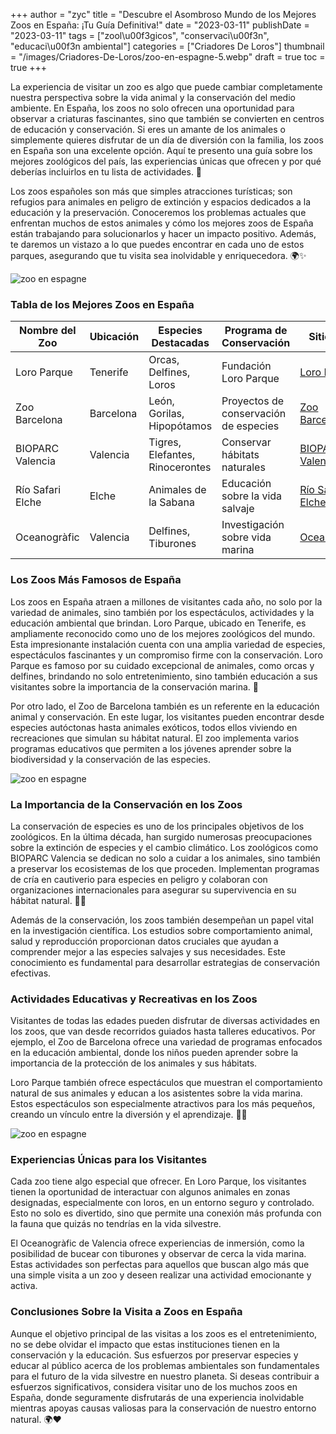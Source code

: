 +++
author = "zyc"
title = "Descubre el Asombroso Mundo de los Mejores Zoos en España: ¡Tu Guía Definitiva!"
date = "2023-03-11"
publishDate = "2023-03-11"
tags = ["zool\u00f3gicos", "conservaci\u00f3n", "educaci\u00f3n ambiental"]
categories = ["Criadores De Loros"]
thumbnail = "/images/Criadores-De-Loros/zoo-en-espagne-5.webp"
draft = true
toc = true
+++


La experiencia de visitar un zoo es algo que puede cambiar completamente nuestra perspectiva sobre la vida animal y la conservación del medio ambiente. En España, los zoos no solo ofrecen una oportunidad para observar a criaturas fascinantes, sino que también se convierten en centros de educación y conservación. Si eres un amante de los animales o simplemente quieres disfrutar de un día de diversión con la familia, los zoos en España son una excelente opción. Aquí te presento una guía sobre los mejores zoológicos del país, las experiencias únicas que ofrecen y por qué deberías incluirlos en tu lista de actividades. 🦁

Los zoos españoles son más que simples atracciones turísticas; son refugios para animales en peligro de extinción y espacios dedicados a la educación y la preservación. Conoceremos los problemas actuales que enfrentan muchos de estos animales y cómo los mejores zoos de España están trabajando para solucionarlos y hacer un impacto positivo. Además, te daremos un vistazo a lo que puedes encontrar en cada uno de estos parques, asegurando que tu visita sea inolvidable y enriquecedora. 🌍✨

![zoo en espagne](/images/Criadores-De-Loros/zoo-en-espagne-3.webp)

### Tabla de los Mejores Zoos en España

| Nombre del Zoo                  | Ubicación        | Especies Destacadas      | Programa de Conservación               | Sitio Web                                         |
|---------------------------------|------------------|--------------------------|----------------------------------------|--------------------------------------------------|
| Loro Parque                     | Tenerife         | Orcas, Delfines, Loros   | Fundación Loro Parque                   | [Loro Parque](https://www.loroparque.com/)      |
| Zoo Barcelona                   | Barcelona        | León, Gorilas, Hipopótamos | Proyectos de conservación de especies   | [Zoo Barcelona](https://www.zoobarcelona.cat/)  |
| BIOPARC Valencia                | Valencia         | Tigres, Elefantes, Rinocerontes | Conservar hábitats naturales             | [BIOPARC Valencia](https://bioparcvalencia.es/) |
| Río Safari Elche                | Elche            | Animales de la Sabana    | Educación sobre la vida salvaje        | [Río Safari Elche](https://riosafari.com/)      |
| Oceanogràfic                    | Valencia         | Delfines, Tiburones      | Investigación sobre vida marina        | [Oceanogràfic](https://www.oceanografic.org/)   |

### Los Zoos Más Famosos de España

Los zoos en España atraen a millones de visitantes cada año, no solo por la variedad de animales, sino también por los espectáculos, actividades y la educación ambiental que brindan. Loro Parque, ubicado en Tenerife, es ampliamente reconocido como uno de los mejores zoológicos del mundo. Esta impresionante instalación cuenta con una amplia variedad de especies, espectáculos fascinantes y un compromiso firme con la conservación. Loro Parque es famoso por su cuidado excepcional de animales, como orcas y delfines, brindando no solo entretenimiento, sino también educación a sus visitantes sobre la importancia de la conservación marina. 🌊

Por otro lado, el Zoo de Barcelona también es un referente en la educación animal y conservación. En este lugar, los visitantes pueden encontrar desde especies autóctonas hasta animales exóticos, todos ellos viviendo en recreaciones que simulan su hábitat natural. El zoo implementa varios programas educativos que permiten a los jóvenes aprender sobre la biodiversidad y la conservación de las especies. 

![zoo en espagne](/images/Criadores-De-Loros/zoo-en-espagne-3.webp)

### La Importancia de la Conservación en los Zoos

La conservación de especies es uno de los principales objetivos de los zoológicos. En la última década, han surgido numerosas preocupaciones sobre la extinción de especies y el cambio climático. Los zoológicos como BIOPARC Valencia se dedican no solo a cuidar a los animales, sino también a preservar los ecosistemas de los que proceden. Implementan programas de cría en cautiverio para especies en peligro y colaboran con organizaciones internacionales para asegurar su supervivencia en su hábitat natural. 🦏🌳

Además de la conservación, los zoos también desempeñan un papel vital en la investigación científica. Los estudios sobre comportamiento animal, salud y reproducción proporcionan datos cruciales que ayudan a comprender mejor a las especies salvajes y sus necesidades. Este conocimiento es fundamental para desarrollar estrategias de conservación efectivas.

### Actividades Educativas y Recreativas en los Zoos

Visitantes de todas las edades pueden disfrutar de diversas actividades en los zoos, que van desde recorridos guiados hasta talleres educativos. Por ejemplo, el Zoo de Barcelona ofrece una variedad de programas enfocados en la educación ambiental, donde los niños pueden aprender sobre la importancia de la protección de los animales y sus hábitats. 

Loro Parque también ofrece espectáculos que muestran el comportamiento natural de sus animales y educan a los asistentes sobre la vida marina. Estos espectáculos son especialmente atractivos para los más pequeños, creando un vínculo entre la diversión y el aprendizaje. 🎡🐬 

![zoo en espagne](/images/Criadores-De-Loros/zoo-en-espagne-3.webp)

### Experiencias Únicas para los Visitantes

Cada zoo tiene algo especial que ofrecer. En Loro Parque, los visitantes tienen la oportunidad de interactuar con algunos animales en zonas designadas, especialmente con loros, en un entorno seguro y controlado. Esto no solo es divertido, sino que permite una conexión más profunda con la fauna que quizás no tendrías en la vida silvestre.

El Oceanogràfic de Valencia ofrece experiencias de inmersión, como la posibilidad de bucear con tiburones y observar de cerca la vida marina. Estas actividades son perfectas para aquellos que buscan algo más que una simple visita a un zoo y deseen realizar una actividad emocionante y activa. 

### Conclusiones Sobre la Visita a Zoos en España

Aunque el objetivo principal de las visitas a los zoos es el entretenimiento, no se debe olvidar el impacto que estas instituciones tienen en la conservación y la educación. Sus esfuerzos por preservar especies y educar al público acerca de los problemas ambientales son fundamentales para el futuro de la vida silvestre en nuestro planeta. Si deseas contribuir a esfuerzos significativos, considera visitar uno de los muchos zoos en España, donde seguramente disfrutarás de una experiencia inolvidable mientras apoyas causas valiosas para la conservación de nuestro entorno natural.  🌍❤️
